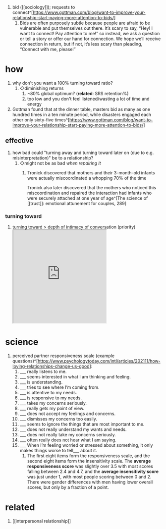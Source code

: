 1. bid ([[sociology]]); requests to connect^[https://www.gottman.com/blog/want-to-improve-your-relationship-start-paying-more-attention-to-bids/]
	1. Bids are often purposely subtle because people are afraid to be vulnerable and put themselves out there. It’s scary to say, “Hey! I want to connect! Pay attention to me!” so instead, we ask a question or tell a story or offer our hand for connection. We hope we’ll receive connection in return, but if not, it’s less scary than pleading, “Connect with me, please!”

# how
1. why don't you want a 100% turning toward ratio?
	1. ◇diminishing returns
		1. ~80% global optimum? (**related**: SRS retention%)
		2. too low and you don't feel listened/wasting a lot of time and energy
2. Gottman found that at the dinner table, masters bid as many as one hundred times in a ten minute period, while disasters engaged each other only sixty-five times^[https://www.gottman.com/blog/want-to-improve-your-relationship-start-paying-more-attention-to-bids/]

## effective
1. how bad could "turning away and turning toward later on (due to e.g. misinterpretation)" be to a relationship?
	1. ◇might not be as bad _when repairing it_
		1. Tronick discovered that mothers and their 3-month-old infants were actually miscoordinated a whopping 70% of the time

  			Tronick also later discovered that the mothers who noticed this miscoordination and repaired the interaction had infants who were securely attached at one year of age^[The science of [[trust]]: emotional attunement for couples, 289]
			
### turning toward
1. turning toward > depth of intimacy of conversation (priority)
	<iframe src="https://www.instagram.com/p/CVoLhpZLWsY/" width="300" height="300"></iframe>
	
# science
1. perceived partner responsiveness scale (example questions)^[https://www.psychologytoday.com/intl/articles/202111/how-loving-relationships-change-us-good]:
	1. ___ really listens to me.
	2. ___ seems interested in what I am thinking and feeling.
	3. ___ is understanding.
	4. ___ tries to see where I’m coming from.
	5. ___ is attentive to my needs.
	6. ___ is responsive to my needs.
	7. ___ takes my concerns seriously.
	8. ___ really gets my point of view.
	9. ___ does not accept my feelings and concerns.
	10. ___ dismisses my concerns too easily.
	11. ___ seems to ignore the things that are most important to me.
	12. ___ does not really understand my wants and needs.
	13. ___ does not really take my concerns seriously.
	14. ___ often really does not hear what I am saying.
	15. ___ When I’m feeling worried or stressed about something, it only makes things worse to tell___ about it.
		1. The first eight items form the responsiveness scale, and the second eight items form the insensitivity scale. The **average responsiveness score** was slightly over 3.5 with most scores falling between 2.4 and 4.7, and the **average insensitivity score** was just under 1, with most people scoring between 0 and 2. There were gender differences with men having lower overall scores, but only by a fraction of a point.

# related
1. [[interpersonal relationship]]